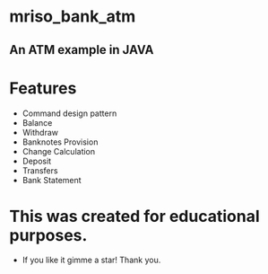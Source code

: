 # mriso_bank_atm

## An ATM example in JAVA

# Features 
- Command design pattern
- Balance
- Withdraw
- Banknotes Provision  
- Change Calculation
- Deposit
- Transfers
- Bank Statement

# This was created for educational purposes.
- If you like it gimme a star! Thank you.
